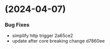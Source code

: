 #  (2024-04-07)


### Bug Fixes

* simplify http trigger 2a65ce2
* update after core breaking change d7860ee



